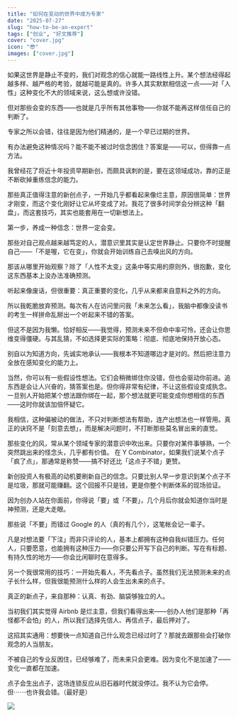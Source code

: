 ```yaml
---
title: "如何在变动的世界中成为专家"
date: "2025-07-27"
slug: "how-to-be-an-expert"
tags: ["创业", "好文推荐"]
cover: "cover.jpg"
icon: "😎"
images: ["cover.jpg"]
---
```

如果这世界是静止不变的，我们对观念的信心就能一路线性上升。某个想法经得起越多样、越严格的考验，就越可能是真的。许多人其实默默相信这一点——对「人性」这种变化不大的领域来说，这么想或许没错。



但对那些会变的东西——也就是几乎所有其他事物——你就不能再这样信任自己的判断了。



专家之所以会错，往往是因为他们精通的，是一个早已过期的世界。



有办法避免这种情况吗？能不能不被过时信念困住？答案是——可以，但得靠一点方法。



我曾经花了将近十年投资早期新创，而颇具讽刺的是，要在这领域成功，靠的正是不断砍掉重练信念的能力。



那些真正值得注意的新创点子，一开始几乎都看起来像烂主意，原因很简单：世界才刚变，而这个变化刚好让它从坏变成了对。我花了很多时间学会分辨这种「翻盘」，而这套技巧，其实也能套用在一切新想法上。



第一步，养成一种信念：世界一定会变。



那些对自己观点越来越笃定的人，潜意识里其实是认定世界静止。只要你不时提醒自己——「不是喔，它在变」，你就会开始训练自己去嗅出风的方向。



那该从哪里开始观察？除了「人性不太变」这条中等实用的原则外，很抱歉，变化这东西基本上没办法准确预测。



听起来像废话，但很重要：真正重要的变化，几乎从来都来自意料之外的方向。



所以我乾脆放弃预测。每次有人在访问里问我「未来怎么看」，我脑中都像没读书的考生一样拼命乱掰出一个听起来不错的答案。



但这不是因为我懒。恰好相反——我觉得，预测未来不但命中率可怜，还会让你思维变得僵硬。与其乱猜，不如选择更实际的策略：彻底、彻底地保持开放心态。



别自以为知道方向，先诚实地承认——我根本不知道哪边才是对的。然后把注意力全放在感知变化的能力上。



当然，你可以有一些假设性想法。它们会稍微绑住你没错，但也会驱动你前进。追东西是会让人兴奋的，猜答案也是。但你得非常有纪律，不让这些假设变成执念。
一旦别人开始把某个想法跟你绑在一起，那个想法就更可能变成你想相信的东西——这时你就该加倍怀疑它。



我相信，这种偏被动的做法，不只对判断想法有帮助，连产出想法也一样管用。真正的诀窍不是「刻意去想」，而是解决问题时，不打断那些莫名冒出来的直觉。



那些变化的风，常从某个领域专家的潜意识中吹出来。只要你对某件事够熟，一个突然跳出来的怪念头，几乎都有价值。
在 Y Combinator，如果我们说某个点子「疯了点」，那通常是称赞——搞不好还比「这点子不错」更赞。



新创投资人有极高的动机要刷新自己的信念。只要比别人早一步意识到某个点子不是垃圾，那就可能赚翻。这个回报不只是钱，更是你整个判断体系的现场验证。



因为创办人站在你面前，你得说「要」或「不要」，几个月后你就会知道你当时是神预测，还是大走眼。



那些说「不要」而错过 Google 的人（真的有几个），这笔帐会记一辈子。



凡是对想法要「下注」而非只评论的人，基本上都拥有这种自我纠错压力。任何人，只要愿意，也能拥有这种压力——你只要公开写下自己的判断。写在有标题、有持久性的地方——你会比闲聊时在意得多。



另一个我很常用的技巧：一开始先看人，不先看点子。虽然我们无法预测未来的点子长什么样，但我很能预测什么样的人会生出未来的点子。



真正的新点子，来自那种：认真、有劲、脑袋够独立的人。



当初我们其实觉得 Airbnb 是烂主意，但我们看得出来——创办人他们是那种「再怪都不会怕」的人，所以我们选择先信人、再信点子，最后押对了。



这招其实通用：想要快一点知道自己什么观念已经过时了？那就去跟那些会打破你观念的人当朋友。



不被自己的专业反困住，已经够难了，而未来只会更难。因为变化不是加速了——变化一直都在加速。



点子会生出点子，这场连锁反应从旧石器时代就没停过。我不认为它会停。
但⋯⋯也许我会错。（最好是）




![](https://prod-files-secure.s3.us-west-2.amazonaws.com/112d0858-5090-4d34-a606-b75eb8d65fd2/46476355-9cf3-4e99-9b7a-3531bc426380/1000202064.png?X-Amz-Algorithm=AWS4-HMAC-SHA256&X-Amz-Content-Sha256=UNSIGNED-PAYLOAD&X-Amz-Credential=ASIAZI2LB466QJYFIKP4%2F20251007%2Fus-west-2%2Fs3%2Faws4_request&X-Amz-Date=20251007T072937Z&X-Amz-Expires=3600&X-Amz-Security-Token=IQoJb3JpZ2luX2VjEAcaCXVzLXdlc3QtMiJIMEYCIQCsiXvaRsALEMbIwLlzlrHPJoa%2ByTW%2FDsPz96uFnGcTAgIhAJByNfJ6xVifOovhjyfJn%2BOe0bZFXDAD2o51bKPrcKk8KogECKD%2F%2F%2F%2F%2F%2F%2F%2F%2F%2FwEQABoMNjM3NDIzMTgzODA1IgzcAHcKO4ilutMnNxEq3AO9lebASrLy4tZXEgsE51G5uWakjURmrTNm5WgZ8zB7l0y2Q596mN52boX7986dgRgrFN9pnP99EQL88UfkqMI6JT%2B%2FAF%2FgvrBbs3DWchQsRm3tMbAFUVE9gUX7o2R3VWgK7%2BRc9GMkHsS4jT2%2BxFJwQJXzYZ8RhmeEenNUT6LSER3ltJ3%2FisNRobnPL4e%2FQ2GjMYHEZweA6o4FBXvfmndhlaqyfUnl7ocPYqjnTH6qb7Zrh%2FgEAaBsW1rwQ%2BD5EZd44Q7wLP5izdVUrzSOBxckGNaGtY1yYjUAlYT0jsB8%2FoGAi9uZdY%2F9UsvUun921CqZb0a725B9dFdCtLvUhO5XVM7dn9W9UoRYkR2s%2Bul3NK8Lp9p5JGLfTd5g5DHvKiRUmiNJ0lv%2BDQwYgJxHjcx8G5xBbH%2Bz%2FxR1Q1hzJsBBvPUNJByHEW2TtrdhbKSX93kbxX7vCMUA1pKCj8kTgI5%2BSLwYsC07sVjQ9PucUfIVNIFtUCfaKt%2B9m7PnC1Yu3ZHF23i%2F%2BZt4%2Bzi1%2B%2BfyymOr86zDFC3kiyMU%2BwtQIIP7IgNAOP3oNxAm8CSNLvC2jgMYGOC0KnHlyFP6xZk54qcrlmhjiSRXKOYngK8tvTO8yAzgVKVt%2FtcEfhdqcDC68ZLHBjqkAcfPoTilQz0Ovt5Jd5eW1S%2FETTmnX1uQIBq%2FWiWU%2BbxSMCXqLhei1tFi7Hu3Um75M1vpWbWkxpWQpIz0wDhoB95Kfg36zqCcKxSkmGiLgX0m39pbCl454%2FeEsu5Cr7g5D8O7VIHQHB6ROvA3yRKzIiR8YVSvEZvZIjS%2F1eCrA3aBux5N3Wqq%2FAe1hEzEqqvlmEEDhFKU2r7Wc4Dq9KD1d2GoE6Cz&X-Amz-Signature=6862fa21b9b7ed017a59e25c27b31d74abe9747770858cf1f11dd699a54ab677&X-Amz-SignedHeaders=host&x-amz-checksum-mode=ENABLED&x-id=GetObject)

